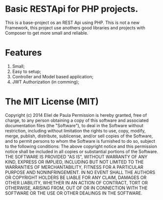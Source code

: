 # Basic RESTApi for PHP projects.

This is a base-project os an REST Api using PHP. This is not a new Framework, this project use anothers good libraries and projects with Composer to get more small and reliable.

# Features

1. Small;
2. Easy to setup;
3. Controller and Model based application;
4. JWT Authorization (in comming);

# The MIT License (MIT)

Copyright (c) 2014 Eliel de Paula Permission is hereby granted, free of charge, 
to any person obtaining a copy of this software and associated documentation 
files (the "Software"), to deal in the Software without restriction, including 
without limitation the rights to use, copy, modify, merge, publish, distribute, 
sublicense, and/or sell copies of the Software, and to permit persons to whom the 
Software is furnished to do so, subject to the following conditions: The above 
copyright notice and this permission notice shall be included in all copies or 
substantial portions of the Software. THE SOFTWARE IS PROVIDED "AS IS", WITHOUT 
WARRANTY OF ANY KIND, EXPRESS OR IMPLIED, INCLUDING BUT NOT LIMITED TO THE 
WARRANTIES OF MERCHANTABILITY, FITNESS FOR A PARTICULAR PURPOSE AND NONINFRINGEMENT. 
IN NO EVENT SHALL THE AUTHORS OR COPYRIGHT HOLDERS BE LIABLE FOR ANY CLAIM, 
DAMAGES OR OTHER LIABILITY, WHETHER IN AN ACTION OF CONTRACT, TORT OR OTHERWISE, 
ARISING FROM, OUT OF OR IN CONNECTION WITH THE SOFTWARE OR THE USE OR OTHER DEALINGS 
IN THE SOFTWARE.